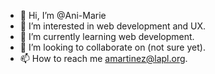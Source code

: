 - 👋 Hi, I’m @Ani-Marie
- 👀 I’m interested in web development and UX.
- 🌱 I’m currently learning web development.
- 💞️ I’m looking to collaborate on (not sure yet).
- 📫 How to reach me amartinez@lapl.org.

<!---
Ani-Marie/Ani-Marie is a ✨ special ✨ repository because its `README.md` (this file) appears on your GitHub profile.
You can click the Preview link to take a look at your changes.
--->
